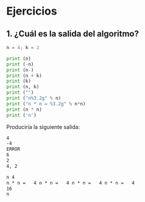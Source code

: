 # Ejercicios
## 1. ¿Cuál es la salida del algoritmo?
```py
n = 4; k = 2

print (n)
print (-n)
print (n-)
print (n + k)
print (k)
print (n, k)
print ("")
print ("n%3.2g" % n)
print ("n * n = %3.2g" % n*n)
print (n * n)
print ('n')
```

Produciría la siguiente salida:
```txt
4
-4
ERROR
6
2
4, 2

n 4
n * n =   4 n * n =   4 n * n =   4 n * n =   4
16
n
```
